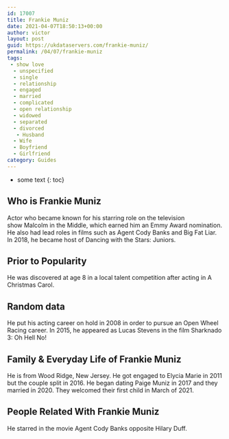 ```yaml
---
id: 17007
title: Frankie Muniz
date: 2021-04-07T18:50:13+00:00
author: victor
layout: post
guid: https://ukdataservers.com/frankie-muniz/
permalink: /04/07/frankie-muniz
tags:
 - show love
  - unspecified
  - single
  - relationship
  - engaged
  - married
  - complicated
  - open relationship
  - widowed
  - separated
  - divorced
   - Husband
  - Wife
  - Boyfriend
  - Girlfriend
category: Guides
---
```


* some text
{: toc}


## Who is Frankie Muniz



Actor who became known for his starring role on the television show Malcolm in the Middle, which earned him an Emmy Award nomination. He also had lead roles in films such as Agent Cody Banks and Big Fat Liar. In 2018, he became host of Dancing with the Stars: Juniors.

                
                
                
## Prior to Popularity



He was discovered at age 8 in a local talent competition after acting in A Christmas Carol. 

                
                
                
## Random data



He put his acting career on hold in 2008 in order to pursue an Open Wheel Racing career. In 2015, he appeared as Lucas Stevens in the film Sharknado 3: Oh Hell No!

                
                
                
## Family & Everyday Life of Frankie Muniz



He is from Wood Ridge, New Jersey. He got engaged to Elycia Marie in 2011 but the couple split in 2016. He began dating Paige Muniz in 2017 and they married in 2020. They welcomed their first child in March of 2021.

                
                
                
## People Related With Frankie Muniz



He starred in the movie Agent Cody Banks opposite Hilary Duff. 

                
              
            
          
          
          